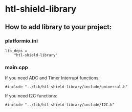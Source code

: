 # htl-shield-library 

## How to add library to your project:

### platformio.ini
```
lib_deps =
    "htl-shield-library"
```

### main.cpp
If you need ADC and Timer Interrupt functions:
```
#include "../lib/htl-shield-library/include/universal.h"
```
If you need I2C functions:
```
#include "../lib/htl-shield-library/include/I2C.h"
```

